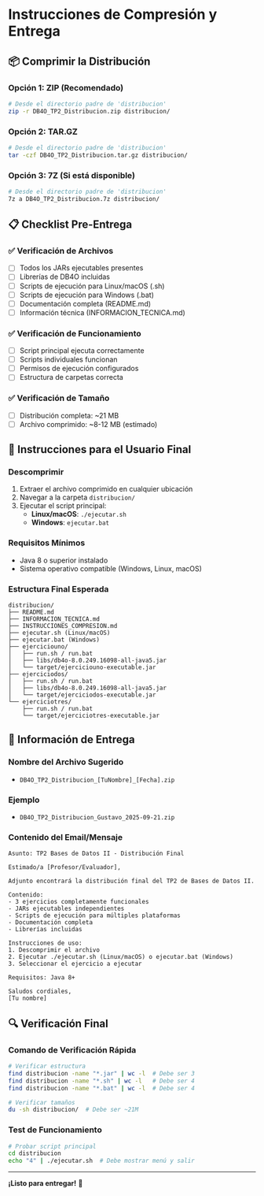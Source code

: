 # Instrucciones de Compresión y Entrega

## 📦 Comprimir la Distribución

### Opción 1: ZIP (Recomendado)
```bash
# Desde el directorio padre de 'distribucion'
zip -r DB4O_TP2_Distribucion.zip distribucion/
```

### Opción 2: TAR.GZ
```bash
# Desde el directorio padre de 'distribucion'
tar -czf DB4O_TP2_Distribucion.tar.gz distribucion/
```

### Opción 3: 7Z (Si está disponible)
```bash
# Desde el directorio padre de 'distribucion'
7z a DB4O_TP2_Distribucion.7z distribucion/
```

## 📋 Checklist Pre-Entrega

### ✅ Verificación de Archivos
- [ ] Todos los JARs ejecutables presentes
- [ ] Librerías de DB4O incluidas
- [ ] Scripts de ejecución para Linux/macOS (.sh)
- [ ] Scripts de ejecución para Windows (.bat)
- [ ] Documentación completa (README.md)
- [ ] Información técnica (INFORMACION_TECNICA.md)

### ✅ Verificación de Funcionamiento
- [ ] Script principal ejecuta correctamente
- [ ] Scripts individuales funcionan
- [ ] Permisos de ejecución configurados
- [ ] Estructura de carpetas correcta

### ✅ Verificación de Tamaño
- [ ] Distribución completa: ~21 MB
- [ ] Archivo comprimido: ~8-12 MB (estimado)

## 🎯 Instrucciones para el Usuario Final

### Descomprimir
1. Extraer el archivo comprimido en cualquier ubicación
2. Navegar a la carpeta `distribucion/`
3. Ejecutar el script principal:
   - **Linux/macOS**: `./ejecutar.sh`
   - **Windows**: `ejecutar.bat`

### Requisitos Mínimos
- Java 8 o superior instalado
- Sistema operativo compatible (Windows, Linux, macOS)

### Estructura Final Esperada
```
distribucion/
├── README.md
├── INFORMACION_TECNICA.md
├── INSTRUCCIONES_COMPRESION.md
├── ejecutar.sh (Linux/macOS)
├── ejecutar.bat (Windows)
├── ejerciciouno/
│   ├── run.sh / run.bat
│   ├── libs/db4o-8.0.249.16098-all-java5.jar
│   └── target/ejerciciouno-executable.jar
├── ejerciciodos/
│   ├── run.sh / run.bat
│   ├── libs/db4o-8.0.249.16098-all-java5.jar
│   └── target/ejerciciodos-executable.jar
└── ejerciciotres/
    ├── run.sh / run.bat
    └── target/ejerciciotres-executable.jar
```

## 📧 Información de Entrega

### Nombre del Archivo Sugerido
- `DB4O_TP2_Distribucion_[TuNombre]_[Fecha].zip`

### Ejemplo
- `DB4O_TP2_Distribucion_Gustavo_2025-09-21.zip`

### Contenido del Email/Mensaje
```
Asunto: TP2 Bases de Datos II - Distribución Final

Estimado/a [Profesor/Evaluador],

Adjunto encontrará la distribución final del TP2 de Bases de Datos II.

Contenido:
- 3 ejercicios completamente funcionales
- JARs ejecutables independientes
- Scripts de ejecución para múltiples plataformas
- Documentación completa
- Librerías incluidas

Instrucciones de uso:
1. Descomprimir el archivo
2. Ejecutar ./ejecutar.sh (Linux/macOS) o ejecutar.bat (Windows)
3. Seleccionar el ejercicio a ejecutar

Requisitos: Java 8+

Saludos cordiales,
[Tu nombre]
```

## 🔍 Verificación Final

### Comando de Verificación Rápida
```bash
# Verificar estructura
find distribucion -name "*.jar" | wc -l  # Debe ser 3
find distribucion -name "*.sh" | wc -l   # Debe ser 4
find distribucion -name "*.bat" | wc -l  # Debe ser 4

# Verificar tamaños
du -sh distribucion/  # Debe ser ~21M
```

### Test de Funcionamiento
```bash
# Probar script principal
cd distribucion
echo "4" | ./ejecutar.sh  # Debe mostrar menú y salir
```

---

**¡Listo para entregar!** 🚀
